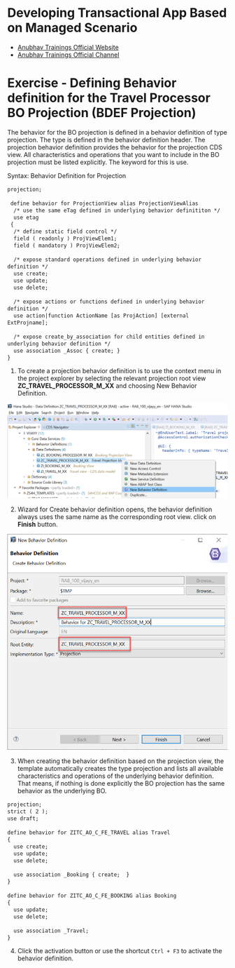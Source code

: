 # Developing Transactional App Based on Managed Scenario

* [Anubhav Trainings Official Website](https://www.anubhavtrainings.com)
* [Anubhav Trainings Official Channel](https://www.youtube.com/@AnubhavOberoy)

# Exercise - Defining Behavior definition for the Travel Processor BO Projection (BDEF Projection)

The behavior for the BO projection is defined in a behavior definition of type projection. The type is defined in the behavior definition header. The projection behavior definition provides the behavior for the projection CDS view. All characteristics and operations that you want to include in the BO projection must be listed explicitly. The keyword for this is use.

Syntax: Behavior Definition for Projection

```
projection; 

 define behavior for ProjectionView alias ProjectionViewAlias 
  /* use the same eTag defined in underlying behavior definititon */
  use etag 
 {
  /* define static field control */ 
  field ( readonly ) ProjViewElem1;
  field ( mandatory ) ProjViewElem2;

  /* expose standard operations defined in underlying behavior definition */
  use create; 
  use update;
  use delete;

  /* expose actions or functions defined in underlying behavior definition */
  use action|function ActionName [as ProjAction] [external ExtProjname];

  /* expose create_by_association for child entities defined in underlying behavior definition */
  use association _Assoc { create; }
} 
```

1.	To create a projection behavior definition is to use the context menu in the project explorer by selecting the relevant projection root view **ZC_TRAVEL_PROCESSOR_M_XX** and choosing New Behavior Definition.

 ![Proj](images/M3Img8.png)
 
2.	Wizard for Create behavior definition opens, the behavior definition always uses the same name as the corresponding root view.  click on **Finish** button.
 
![Proj](images/M3Img9.png)

3.	When creating the behavior definition based on the projection view, the template automatically creates the type projection and lists all available characteristics and operations of the underlying behavior definition. That means, if nothing is done explicitly the BO projection has the same behavior as the underlying BO.

```
projection;
strict ( 2 );
use draft;

define behavior for ZITC_AO_C_FE_TRAVEL alias Travel
{
  use create;
  use update;
  use delete;

  use association _Booking { create;  }
}

define behavior for ZITC_AO_C_FE_BOOKING alias Booking
{
  use update;
  use delete;

  use association _Travel;
}
```

4.	Click the activation button or use the shortcut `Ctrl + F3` to activate the behavior definition.
